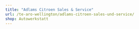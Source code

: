 ```yaml
---
title: "Adlams Citroen Sales & Service"
url: /te-aro-wellington/adlams-citroen-sales-und-service/
shop: Autowerkstatt
---
```

